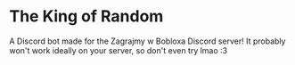 # The King of Random
A Discord bot made for the Zagrajmy w Bobloxa Discord server! It probably won't work ideally on your server, so don't even try lmao :3

